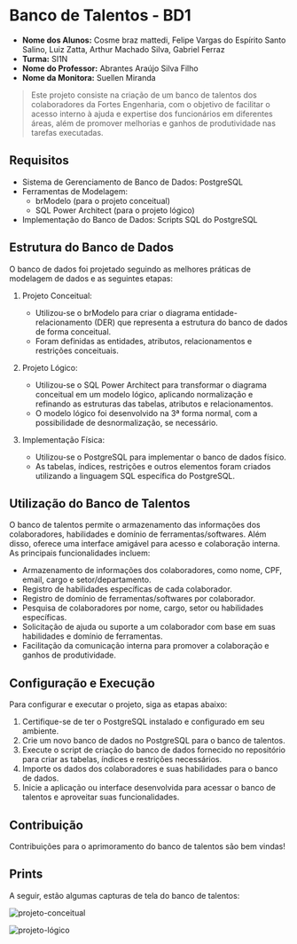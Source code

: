 # Banco de Talentos - BD1
* **Nome dos Alunos:** Cosme braz mattedi, Felipe Vargas do Espírito Santo Salino, Luiz Zatta, Arthur Machado Silva, Gabriel Ferraz
* **Turma:** SI1N
* **Nome do Professor:** Abrantes Araújo Silva Filho
* **Nome da Monitora:** Suellen Miranda

> Este projeto consiste na criação de um banco de talentos dos colaboradores da Fortes Engenharia, com o objetivo de facilitar o acesso interno à ajuda e expertise dos funcionários em diferentes áreas, além de promover melhorias e ganhos de produtividade nas tarefas executadas.

## Requisitos

- Sistema de Gerenciamento de Banco de Dados: PostgreSQL
- Ferramentas de Modelagem:
  - brModelo (para o projeto conceitual)
  - SQL Power Architect (para o projeto lógico)
- Implementação do Banco de Dados: Scripts SQL do PostgreSQL

## Estrutura do Banco de Dados

O banco de dados foi projetado seguindo as melhores práticas de modelagem de dados e as seguintes etapas:

1. Projeto Conceitual:
   - Utilizou-se o brModelo para criar o diagrama entidade-relacionamento (DER) que representa a estrutura do banco de dados de forma conceitual.
   - Foram definidas as entidades, atributos, relacionamentos e restrições conceituais.

2. Projeto Lógico:
   - Utilizou-se o SQL Power Architect para transformar o diagrama conceitual em um modelo lógico, aplicando normalização e refinando as estruturas das tabelas, atributos e relacionamentos.
   - O modelo lógico foi desenvolvido na 3ª forma normal, com a possibilidade de desnormalização, se necessário.

3. Implementação Física:
   - Utilizou-se o PostgreSQL para implementar o banco de dados físico.
   - As tabelas, índices, restrições e outros elementos foram criados utilizando a linguagem SQL específica do PostgreSQL.

## Utilização do Banco de Talentos

O banco de talentos permite o armazenamento das informações dos colaboradores, habilidades e domínio de ferramentas/softwares. Além disso, oferece uma interface amigável para acesso e colaboração interna. As principais funcionalidades incluem:

- Armazenamento de informações dos colaboradores, como nome, CPF, email, cargo e setor/departamento.
- Registro de habilidades específicas de cada colaborador.
- Registro de domínio de ferramentas/softwares por colaborador.
- Pesquisa de colaboradores por nome, cargo, setor ou habilidades específicas.
- Solicitação de ajuda ou suporte a um colaborador com base em suas habilidades e domínio de ferramentas.
- Facilitação da comunicação interna para promover a colaboração e ganhos de produtividade.

## Configuração e Execução

Para configurar e executar o projeto, siga as etapas abaixo:

1. Certifique-se de ter o PostgreSQL instalado e configurado em seu ambiente.
2. Crie um novo banco de dados no PostgreSQL para o banco de talentos.
3. Execute o script de criação do banco de dados fornecido no repositório para criar as tabelas, índices e restrições necessários.
4. Importe os dados dos colaboradores e suas habilidades para o banco de dados.
5. Inicie a aplicação ou interface desenvolvida para acessar o banco de talentos e aproveitar suas funcionalidades.

## Contribuição

Contribuições para o aprimoramento do banco de talentos são bem vindas!

## Prints  

A seguir, estão algumas capturas de tela do banco de talentos:

![projeto-conceitual]([screenshots/tela_pesquisa.png](https://github.com/Cmattedi/uvv_bd1_projetointegrado/blob/main/projeto%20integrado/Conceitual_1.png)https://github.com/Cmattedi/uvv_bd1_projetointegrado/blob/main/projeto%20integrado/Conceitual_1.png)

![projeto-lógico](https://github.com/Cmattedi/uvv_bd1_projetointegrado/blob/main/projeto%20integrado/projeto_l%C3%B3gico.png)
